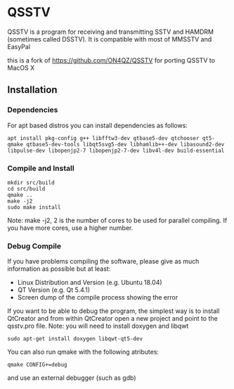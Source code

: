 # QSSTV
QSSTV is a program for receiving and transmitting SSTV and HAMDRM (sometimes called DSSTV). It is compatible with most of MMSSTV and EasyPal

this is a fork of https://github.com/ON4QZ/QSSTV for porting QSSTV to MacOS X

## Installation

### Dependencies 

For apt based distros you can install dependencies as follows:

```
apt install pkg-config g++ libfftw3-dev qtbase5-dev qtchooser qt5-qmake qtbase5-dev-tools libqt5svg5-dev libhamlib++-dev libasound2-dev libpulse-dev libopenjp2-7 libopenjp2-7-dev libv4l-dev build-essential
```

### Compile and Install
	mkdir src/build
	cd src/build
	qmake ..
	make -j2
	sudo make install

Note: make -j2, 2 is the number of cores to be used for parallel compiling. If you have more cores, use a higher number.

### Debug Compile
If you have problems compiling the software, please give as much information as possible but at least:
* Linux Distribution and Version (e.g. Ubuntu 18.04)
* QT Version (e.g. Qt 5.4.1)
* Screen dump of the compile process showing the error

If you want to be able to debug the program, the simplest way is to install QtCreator and from within QtCreator open a new project and point to the qsstv.pro file. Note: you will need to install doxygen and libqwt

`sudo apt-get install doxygen libqwt-qt5-dev`

You can also run qmake with the following atributes:

`qmake CONFIG+=debug`

and use an external debugger (such as gdb)
